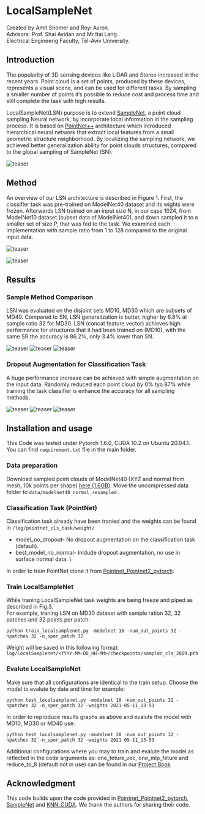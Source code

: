 # LocalSampleNet
Created by Amit Shomer and Royi Avron.\
Advisors: Prof. Shai Avidan and Mr Itai Lang.\
Electrical Engineerig Faculty, Tel-Aviv University.

## Introduction
The popularity of 3D sensing devices like LiDAR and Stereo increased in the recent years. Point cloud is a set of points, produced by these
devices, represents a visual scene, and can be used for different tasks. By sampling a smaller number of points it’s possible to reduce cost 
and process time and still complete the task with high results.

LocalSampleNet(LSN) purpose is to extend  <a href="https://arxiv.org/pdf/1912.03663.pdf">SampleNet</a>, a point cloud sampling Neural network, by incorporate local information in the sampling process.
 It is based on <a href="https://arxiv.org/pdf/1706.02413.pdf">PointNet++</a>  architecture which introduced hierarchical neural network that extract local features from a small geometric structure
 neighborhood. By localizing the sampling network, we achieved better generalization ability for point clouds structures, compared to the global 
sampling of SampleNet (SN). 

![teaser](https://github.com/amitshomer/Local_samplenet/blob/master/docs/inter.PNG)

## Method 
An overview of our LSN architecture is described in Figure 1. First, the classifier task was pre-trained on ModelNet40 dataset and its wights were frozen. 
Afterwards LSN trained on an input size N, in our case 1024, from ModelNet10 dataset (subset data of ModelNet40), and down sampled it to a smaller set 
of size P, that was fed to the task. We examined each implementation with sample ratio from 1 to 128 compared to the original input data. 

![teaser](https://github.com/amitshomer/Local_samplenet/blob/master/docs/method.PNG)

![teaser](https://github.com/amitshomer/Local_samplenet/blob/master/docs/Airplane.gif)

## Results
### Sample Method Comparison
LSN was evaluated on the disjoint sets MD10, MD30 which are subsets of MD40. Compared to SN, LSN generalization is better, higher by 6.8% at sample
 ratio 32 for MD30. LSN (concat feature vector) achieves high performance for structures that it had been trained on (MD10), with the same SR the accuracy
 is 86.2%, only 3.4% lower than SN.

![teaser](https://github.com/amitshomer/Local_samplenet/blob/master/docs/MD10.PNG)
![teaser](https://github.com/amitshomer/Local_samplenet/blob/master/docs/MD30.PNG)
![teaser](https://github.com/amitshomer/Local_samplenet/blob/master/docs/MD40.PNG)

### Dropout Augmentation for Classification Task
A huge performance increase can be achieved with simple augmentation on the input data. Randomly reduced each point cloud by 0% tyo 87% while training the task classifier is enhance the accuracy for all sampling methods. 

![teaser](https://github.com/amitshomer/Local_samplenet/blob/master/docs/MD10_dropout.PNG)
![teaser](https://github.com/amitshomer/Local_samplenet/blob/master/docs/MD30_dropout.PNG)
![teaser](https://github.com/amitshomer/Local_samplenet/blob/master/docs/MD40_dropout.PNG)

## Installation and usage
This Code was tested under Pytorch 1.6.0, CUDA 10.2 on Ubuntu 20.04.1. You can find `requirement.txt` file in the main folder.

### Data preparation
Download sampled point clouds of ModelNet40 (XYZ and normal from mesh, 10k points per shape) <a href="https://shapenet.cs.stanford.edu/media/modelnet40_normal_resampled.zip">here (1.6GB)</a>. 
Move the uncompressed data folder to `data/modelnet40_normal_resampled` .

### Classification Task (PointNet)
Classification task already have been tranied and the weights can be found in `/log/pointnet_cls_task/weight/`
   * model_no_dropout- No dropout augmentation on the classification task (default).
   * best_model_no_normal- Inldude dropout augmentation, no use in surface normal data. \


In order to train PointNet clone it from <a href="https://github.com/yanx27/Pointnet_Pointnet2_pytorch">Pointnet_Pointnet2_pytorch</a>.

### Train LocalSampleNet
While traning LocalSampleNet task weights are being freeze and piped as described in Fig.3.\
For example, traning LSN on MD30 dataset with sample ration 32, 32 patches and 32 points per patch:  
```
python train_localsamplenet.py -modelnet 10 -num_out_points 32 -npatches 32 -n_sper_patch 32
```
Weight will be saved in this following format: \
 `log/LocalSamplenet/<YYYY-MM-DD_HH-MM>/checkpoints/sampler_cls_2609.pth `

### Evalute LocalSampleNet
Make sure that all configurations are identical to the train setup. Choose the model to evalute by date and time for example: 

```
python test_localsamplenet.py -modelnet 10 -num_out_points 32 -npatches 32 -n_sper_patch 32 -weights 2021-05-11_13-53
```


In order to reproduce results graphs as above and evalute the model with MD10, MD30 or MD40 use:
```
python test_localsamplenet.py -modelnet 30 -num_out_points 32 -npatches 32 -n_sper_patch 32 -weights 2021-05-11_13-53
``` 

Additional configurations where you may to train and evalute the model as reflected in the code arguments as: one_feture_vec, one_mlp_feture and reduce_to_8 (default not in use) can be found in our <a href="https://github.com/amitshomer/Local_samplenet/blob/master/docs/LocalSampleNet_Book_v3.pdf">Project Book</a>


## Acknowledgment
This code builds upon the code provided in <a href="https://github.com/yanx27/Pointnet_Pointnet2_pytorch">Pointnet_Pointnet2_pytorch</a>, <a href="https://github.com/itailang/SampleNet/tree/master/registration">SampleNet</a> and <a href="https://github.com/unlimblue/KNN_CUDA">KNN_CUDA</a>. We thank the authors for sharing their code.
